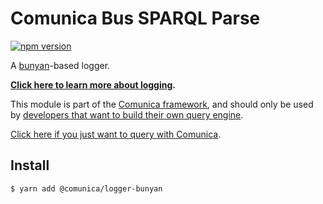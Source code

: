# Comunica Bus SPARQL Parse

[![npm version](https://badge.fury.io/js/%40comunica%2Fbus-sparql-parse.svg)](https://www.npmjs.com/package/@comunica/bus-sparql-parse)

A [bunyan](https://www.npmjs.com/package/bunyan)-based logger.

**[Click here to learn more about logging](https://comunica.dev/docs/modify/advanced/logging/).**

This module is part of the [Comunica framework](https://github.com/comunica/comunica),
and should only be used by [developers that want to build their own query engine](https://comunica.dev/docs/modify/).

[Click here if you just want to query with Comunica](https://comunica.dev/docs/query/).

## Install

```bash
$ yarn add @comunica/logger-bunyan
```
